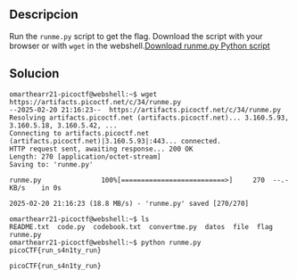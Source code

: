 ## Descripcion
Run the `runme.py` script to get the flag. Download the script with your browser or with `wget` in the webshell.[Download runme.py Python script](https://artifacts.picoctf.net/c/34/runme.py)
## Solucion
```
omarthearr21-picoctf@webshell:~$ wget https://artifacts.picoctf.net/c/34/runme.py
--2025-02-20 21:16:23--  https://artifacts.picoctf.net/c/34/runme.py
Resolving artifacts.picoctf.net (artifacts.picoctf.net)... 3.160.5.93, 3.160.5.18, 3.160.5.42, ...
Connecting to artifacts.picoctf.net (artifacts.picoctf.net)|3.160.5.93|:443... connected.
HTTP request sent, awaiting response... 200 OK
Length: 270 [application/octet-stream]
Saving to: 'runme.py'

runme.py               100%[==========================>]     270  --.-KB/s    in 0s      

2025-02-20 21:16:23 (18.8 MB/s) - 'runme.py' saved [270/270]

omarthearr21-picoctf@webshell:~$ ls
README.txt  code.py  codebook.txt  convertme.py  datos  file  flag  runme.py
omarthearr21-picoctf@webshell:~$ python runme.py
picoCTF{run_s4n1ty_run}

```
`picoCTF{run_s4n1ty_run}`
